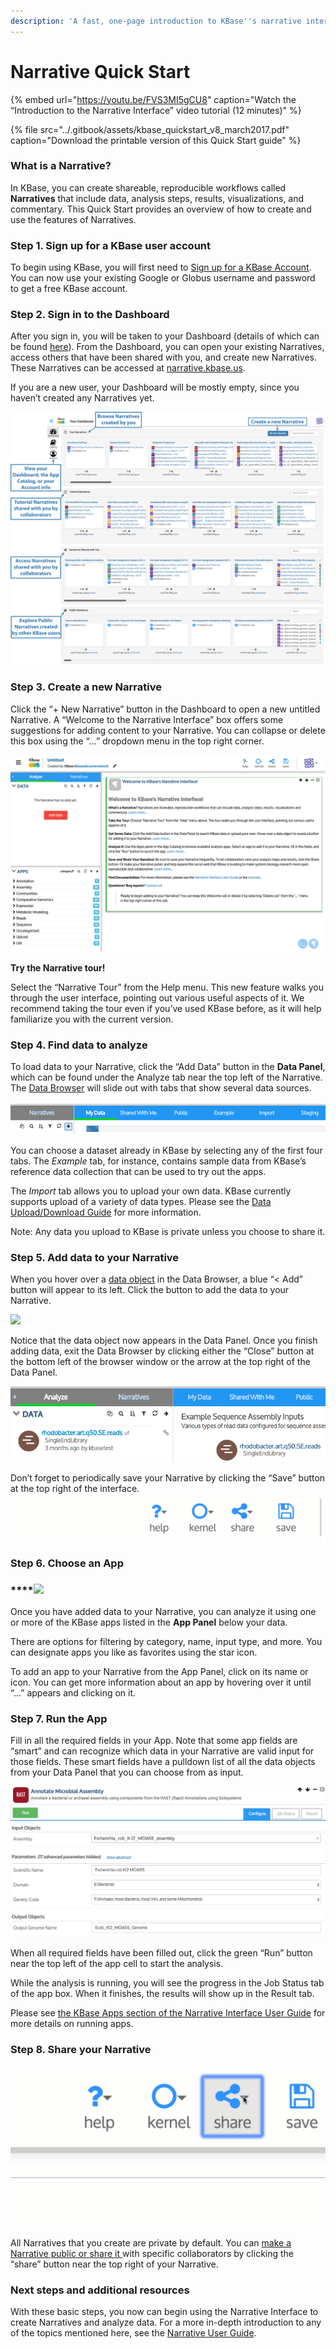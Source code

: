 ```yaml
---
description: 'A fast, one-page introduction to KBase''s narrative interface'
---
```


# Narrative Quick Start

{% embed url="https://youtu.be/FVS3MI5gCU8" caption="Watch the “Introduction to the Narrative Interface” video tutorial \(12 minutes\)" %}

{% file src="../.gitbook/assets/kbase\_quickstart\_v8\_march2017.pdf" caption="Download the printable version of this Quick Start guide" %}

### **What is a Narrative?**

In KBase, you can create shareable, reproducible workflows called **Narratives** that include data, analysis steps, results, visualizations, and commentary. This Quick Start provides an overview of how to create and use the features of Narratives.

### **Step 1. Sign up for a KBase user account**

To begin using KBase, you will first need to [Sign up for a KBase Account](sign-up/#signing-up). You can now use your existing Google or Globus username and password to get a free KBase account.

### **Step 2. Sign in to the Dashboard**

After you sign in, you will be taken to your Dashboard \(details of which can be found [here](https://kbase.us/narrative-guide/your-dashboard/)\). From the Dashboard, you can open your existing Narratives, access others that have been shared with you, and create new Narratives. These Narratives can be accessed at [narrative.kbase.us](https://narrative.kbase.us/).

  
If you are a new user, your Dashboard will be mostly empty, since you haven’t created any Narratives yet.

![](../.gitbook/assets/dashboard-quickstart.png)

### **Step 3. Create a new Narrative**

Click the “+ New Narrative” button in the Dashboard to open a new untitled Narrative. A “Welcome to the Narrative Interface” box offers some suggestions for adding content to your Narrative. You can collapse or delete this box using the “…” dropdown menu in the top right corner.

![](../.gitbook/assets/new-narrative.png)

**Try the Narrative tour!**

Select the “Narrative Tour” from the Help menu. This new feature walks you through the user interface, pointing out various useful aspects of it. We recommend taking the tour even if you’ve used KBase before, as it will help familiarize you with the current version.

### **Step 4. Find data to analyze**

To load data to your Narrative, click the “Add Data” button in the **Data Panel**, which can be found under the Analyze tab near the top left of the Narrative. The [Data Browser](narrative/explore-data.md) will slide out with tabs that show several data sources.

![](../.gitbook/assets/screen-shot-2017-01-27-at-11.12.33-am.png)

You can choose a dataset already in KBase by selecting any of the first four tabs. The _Example_ tab, for instance, contains sample data from KBase’s reference data collection that can be used to try out the apps.

The _Import_ tab allows you to upload your own data. KBase currently supports upload of a variety of data types. Please see the [Data Upload/Download Guide](../data/upload-download-guide/) for more information.

Note: Any data you upload to KBase is private unless you choose to share it.

### **Step 5. Add data to your Narrative**

When you hover over a [data object](narrative/explore-data.md) in the Data Browser, a blue “&lt; Add” button will appear to its left. Click the button to add the data to your Narrative.

![](../.gitbook/assets/image%20%281%29.png)

Notice that the data object now appears in the Data Panel. Once you finish adding data, exit the Data Browser by clicking either the “Close” button at the bottom left of the browser window or the arrow at the top right of the Data Panel.

![](../.gitbook/assets/screen-shot-2017-01-25-at-4.04.13-pm.png)

Don’t forget to periodically save your Narrative by clicking the “Save” button at the top right of the interface.  
![AssembleAnnotate08](../.gitbook/assets/savenarrative%20%281%29.gif)

### **Step 6. Choose an App** 

### \*\*\*\*![](../.gitbook/assets/app-panel-open.png) 

Once you have added data to your Narrative, you can analyze it using one or more of the KBase apps listed in the **App Panel** below your data.

There are options for filtering by category, name, input type, and more. You can designate apps you like as favorites using the star icon.

To add an app to your Narrative from the App Panel, click on its name or icon. You can get more information about an app by hovering over it until “…” appears and clicking on it.

### **Step 7. Run the App**

Fill in all the required fields in your App. Note that some app fields are “smart” and can recognize which data in your Narrative are valid input for those fields. These smart fields have a pulldown list of all the data objects from your Data Panel that you can choose from as input.

![](../.gitbook/assets/quickstart-app.png)

When all required fields have been filled out, click the green “Run” button near the top left of the app cell to start the analysis.

While the analysis is running, you will see the progress in the Job Status tab of the app box. When it finishes, the results will show up in the Result tab.

Please see [the KBase Apps section of the Narrative Interface User Guide](narrative/analyze-data.md) for more details on running apps.

### **Step 8. Share your Narrative**

![](../.gitbook/assets/sharenarrative.gif)

All Narratives that you create are private by default. You can [make a Narrative public or share it ](narrative/share.md)with specific collaborators by clicking the “share” button near the top right of your Narrative.

### **Next steps and additional resources**

With these basic steps, you now can begin using the Narrative Interface to create Narratives and analyze data. For a more in-depth introduction to any of the topics mentioned here, see the [Narrative User Guide](narrative/).

